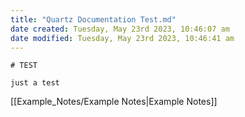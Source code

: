 ```yaml
---
title: "Quartz Documentation Test.md"
date created: Tuesday, May 23rd 2023, 10:46:07 am
date modified: Tuesday, May 23rd 2023, 10:46:41 am
---
```


	# TEST

```
just a test
```

[[Example_Notes/Example Notes|Example Notes]]